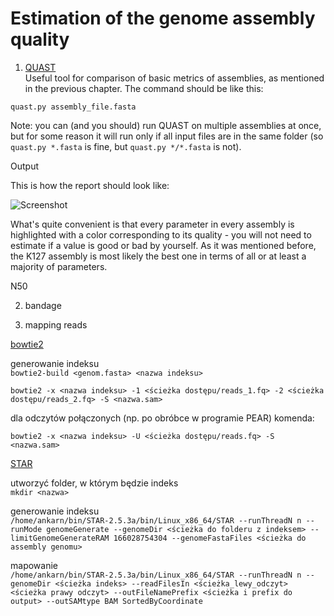 # Estimation of the genome assembly quality

1. [QUAST](http://bioinf.spbau.ru/quast)  
Useful tool for comparison of basic metrics of assemblies, as mentioned in the previous chapter. The command should be like this:  

`quast.py assembly_file.fasta`  

Note: you can (and you should) run QUAST on multiple assemblies at once, but for some reason it will run only if all input files are in the same folder (so `quast.py *.fasta` is fine, but `quast.py */*.fasta` is not).

Output  

This is how the report should look like:

![Screenshot](ankarn.github.io/quastreport.jpg)

What's quite convenient is that every parameter in every assembly is highlighted with a color corresponding to its quality - you will not need to estimate if a value is good or bad by yourself. As it was mentioned before, the K127 assembly is most likely the best one in terms of all or at least a majority of parameters.

N50  

2. bandage

3. mapping reads 

[bowtie2](http://bowtie-bio.sourceforge.net/bowtie2/index.shtml)   

generowanie indeksu   
`bowtie2-build <genom.fasta> <nazwa indeksu>`   

`bowtie2 -x <nazwa indeksu> -1 <ścieżka dostępu/reads_1.fq> -2 <ścieżka dostępu/reads_2.fq> -S <nazwa.sam>`   
 
dla odczytów połączonych (np. po obróbce w programie PEAR) komenda:   
 
`bowtie2 -x <nazwa indeksu> -U <ścieżka dostępu/reads.fq> -S <nazwa.sam>`   

[STAR](https://github.com/alexdobin/STAR)   

utworzyć folder, w którym będzie indeks   
`mkdir <nazwa>`    

generowanie indeksu   
`/home/ankarn/bin/STAR-2.5.3a/bin/Linux_x86_64/STAR --runThreadN n --runMode genomeGenerate --genomeDir <ścieżka do folderu z indeksem> --limitGenomeGenerateRAM 166028754304 --genomeFastaFiles <ścieżka do assembly genomu>`   

mapowanie   
`/home/ankarn/bin/STAR-2.5.3a/bin/Linux_x86_64/STAR --runThreadN n --genomeDir <ścieżka indeks> --readFilesIn <ścieżka_lewy_odczyt> <ścieżka prawy odczyt> --outFileNamePrefix <ścieżka i prefix do output> --outSAMtype BAM SortedByCoordinate`
